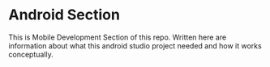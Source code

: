 # Android Section
This is Mobile Development Section of this repo. Written here are information about what this android studio project needed and how it works conceptually.
